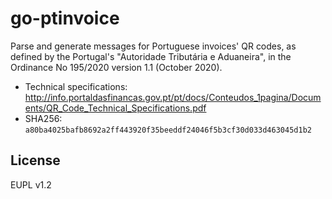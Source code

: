 # go-ptinvoice

Parse and generate messages for Portuguese invoices' QR codes, as
defined by the Portugal's "Autoridade Tributária e Aduaneira", in the
Ordinance No 195/2020 version 1.1 (October 2020).

* Technical specifications: <http://info.portaldasfinancas.gov.pt/pt/docs/Conteudos_1pagina/Documents/QR_Code_Technical_Specifications.pdf>
* SHA256: `a80ba4025bafb8692a2ff443920f35beeddf24046f5b3cf30d033d463045d1b2`

## License

EUPL v1.2

